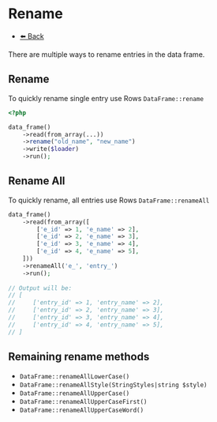 # Rename

- [⬅️️ Back](core.md)

There are multiple ways to rename entries in the data frame.

## Rename

To quickly rename single entry use Rows `DataFrame::rename`

```php 
<?php 

data_frame()
    ->read(from_array(...))
    ->rename("old_name", "new_name")
    ->write($loader)
    ->run();
```

## Rename All

To quickly rename, all entries use Rows `DataFrame::renameAll`

```php
data_frame()
    ->read(from_array([
        ['e_id' => 1, 'e_name' => 2],
        ['e_id' => 2, 'e_name' => 3],
        ['e_id' => 3, 'e_name' => 4],
        ['e_id' => 4, 'e_name' => 5],
    ]))
    ->renameAll('e_', 'entry_')
    ->run();
    
// Output will be:
// [
//     ['entry_id' => 1, 'entry_name' => 2],
//     ['entry_id' => 2, 'entry_name' => 3],
//     ['entry_id' => 3, 'entry_name' => 4],
//     ['entry_id' => 4, 'entry_name' => 5],
// ]    
```

## Remaining rename methods

- `DataFrame::renameAllLowerCase()`
- `DataFrame::renameAllStyle(StringStyles|string $style)`
- `DataFrame::renameAllUpperCase()`
- `DataFrame::renameAllUpperCaseFirst()`
- `DataFrame::renameAllUpperCaseWord()`

